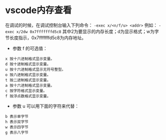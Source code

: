 # vscode内存查看

在调试的时候，在调试控制台输入下列命令：
```-exec x/<n/f/u> <addr>```
例如：
```-exec x/2dw 0x7fffffffd5c8```
其中2为要显示的内存长度；d为显示格式；w为字节长度指示，0x7fffffffd5c8为内存地址。

* 参数 f 的可选值：
```
x 按十六进制格式显示变量。
d 按十进制格式显示变量。
u 按十六进制格式显示无符号整型。
o 按八进制格式显示变量。
t 按二进制格式显示变量。
a 按十六进制格式显示变量。
c 按字符格式显示变量。
f 按浮点数格式显示变量。
```
* 参数 u 可以用下面的字符来代替：
```
b 表示单字节
h 表示双字节
w 表示四字节
g 表示八字节
```

